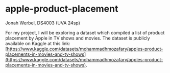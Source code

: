 # apple-product-placement
Jonah Werbel, DS4003 (UVA 24sp)

For my project, I will be exploring a dataset which compiled a list of product placement by Apple in TV shows and movies. The dataset is publicly available on Kaggle at this link: [https://www.kaggle.com/datasets/mohammadhmozafary/apples-product-placements-in-movies-and-tv-shows](https://www.kaggle.com/datasets/mohammadhmozafary/apples-product-placements-in-movies-and-tv-shows).
